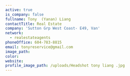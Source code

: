 ```yaml
---
active: true
is_company: false
fullname: Tony  (Yanan) Liang
contactTitle: Real Estate
company: 'Sutton Grp West Coast- E49, Van'
network:
  - realestateagents
phoneOffice: 604-783-8815
email: tonyreservice@gmail.com
image_path:
color:
website:
profile_image_path: /uploads/Headshot tony liang .jpg
---
```

